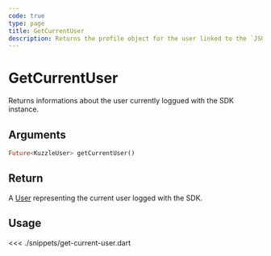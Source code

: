 ```yaml
---
code: true
type: page
title: GetCurrentUser
description: Returns the profile object for the user linked to the `JSON Web Token`.
---
```


# GetCurrentUser

Returns informations about the user currently loggued with the SDK instance.

## Arguments

```dart
Future<KuzzleUser> getCurrentUser()
```

## Return

A [User](/sdk/dart/2/core-classes/user) representing the current user logged with the SDK.

## Usage

<<< ./snippets/get-current-user.dart
